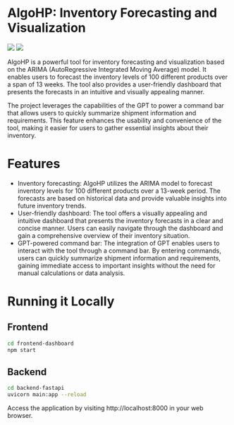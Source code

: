 # AlgoHP: Inventory Forecasting and Visualization

![](https://github.com/tylertaewook/hackupc-algohp/hackupc.gif)
![](hackupc.gif)

AlgoHP is a powerful tool for inventory forecasting and visualization based on the ARIMA (AutoRegressive Integrated Moving Average) model. It enables users to forecast the inventory levels of 100 different products over a span of 13 weeks. The tool also provides a user-friendly dashboard that presents the forecasts in an intuitive and visually appealing manner.

The project leverages the capabilities of the GPT to power a command bar that allows users to quickly summarize shipment information and requirements. This feature enhances the usability and convenience of the tool, making it easier for users to gather essential insights about their inventory.

# Features
- Inventory forecasting: AlgoHP utilizes the ARIMA model to forecast inventory levels for 100 different products over a 13-week period. The forecasts are based on historical data and provide valuable insights into future inventory trends.
- User-friendly dashboard: The tool offers a visually appealing and intuitive dashboard that presents the inventory forecasts in a clear and concise manner. Users can easily navigate through the dashboard and gain a comprehensive overview of their inventory situation.
- GPT-powered command bar: The integration of GPT enables users to interact with the tool through a command bar. By entering commands, users can quickly summarize shipment information and requirements, gaining immediate access to important insights without the need for manual calculations or data analysis.


# Running it Locally

## Frontend
```bash
cd frontend-dashboard
npm start
```

## Backend
```bash
cd backend-fastapi
uvicorn main:app --reload
```

Access the application by visiting http://localhost:8000 in your web browser.